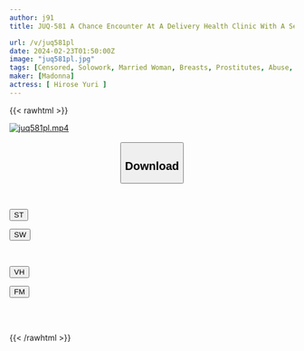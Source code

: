 ```yaml
---
author: j91
title: JUQ-581 A Chance Encounter At A Delivery Health Clinic With A Sexually Harassing Teacher From Student Days. From That Day On, I Was Made To Be A Sex Pet... Yuri Hirose

url: /v/juq581pl
date: 2024-02-23T01:50:00Z
image: "juq581pl.jpg"
tags: [Censored, Solowork, Married Woman, Breasts, Prostitutes, Abuse, Mature Woman	]
maker: [Madonna]
actress: [ Hirose Yuri ]
---
```



{{< rawhtml >}}

<div class="video" data-videoid="YypeK640z0svgOr">
    <a href="javascript:;">
        <img src="/v/juq581pl/juq581pl.jpg" width="WIDTH" height="HEIGHT" alt="juq581pl.mp4" loading="lazy">
    </a>
</div>

<script type="text/javascript" src="https://j91.asia/asset/on-demand-st.js"></script>

<br>
  <link rel="stylesheet" href="https://j91.asia/asset/bs5.css">
  
  <center>
  <button class="btn btn-primary" type="button" data-bs-toggle="collapse" data-bs-target=".multi-collapse" aria-expanded="false" aria-controls="multiCollapseExample1 multiCollapseExample2"><h2>Download</h2></button></center>
</p>
<div class="row">
  <div class="col">
    <div class="collapse multi-collapse" id="multiCollapseExample1">
      <div class="card card-body">
	      	      <br>
<div class="buttons">  
<p><a href="https://streamtape.to/v/YypeK640z0svgOr" target="_blank"><button class="btn-hover color-3"><i class="fa fa-download"></i> ST</button></a></p>
<p><a href="https://cdnwish.com/ll7xghr14xp9" target="_blank"><button class="btn-hover color-2"><i class="fa fa-download"></i> SW</button></a></p></div>
    </div>
  </div>
</div>
  <div class="col">
    <div class="collapse multi-collapse" id="multiCollapseExample2">
      <div class="card card-body">
	      <br>
<div class="buttons">
<p><a href="https://vidhidepro.com/f/t11jan439y98"><button class="btn-hover color-9"><i class="fa fa-download"></i> VH</button></a></p>
<p><a href="https://filemoon.sx/d/2pa5rnc8ojhg"><button class="btn-hover color-8"><i class="fa fa-download"></i> FM</button></a></p></div>
<br><br>
      </div>
    </div>
  </div>
</div>

{{< /rawhtml >}}